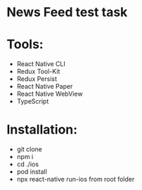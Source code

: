 # News Feed test task

# Tools:
* React Native CLI
* Redux Tool-Kit
* Redux Persist
* React Native Paper
* React Native WebView
* TypeScript

# Installation:
* git clone
* npm i
* cd ./ios
* pod install
* npx react-native run-ios from root folder

